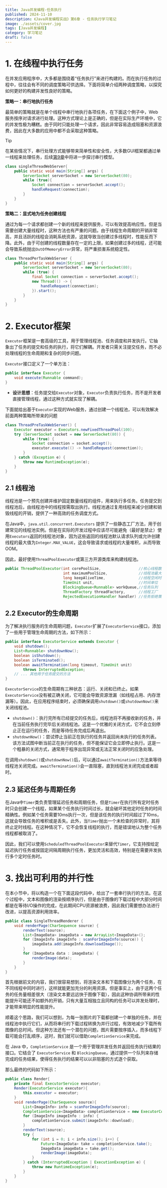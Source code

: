 ```yaml
---
title: Java并发编程-任务执行
published: 2024-11-10
description: 《Java并发编程实战》第6章 - 任务执行学习笔记
image: ./assets/cover.jpg
tags: [Java并发编程]
category: 学习笔记
draft: false
---
```


# 1. 在线程中执行任务

在并发应用程序中，大多都是围绕着“任务执行”来进行构建的。而在执行任务的过程中，往往会有不同的调度策略可供选择。下面将简单介绍两种调度策略，以探究如何更好的构建并发性良好的策略。

**策略一：串行地执行任务**

最简单的策略就是在单个线程中串行地执行各项任务，在下面这个例子中，Web服务按序对请求进行处理。这种方式理论上是正确的，但是在实际生产环境中，它的并发性极为糟糕。由于同时只能处理一个请求，因此非常容易造成阻塞和资源浪费，因此在大多数的应用中都不会采取这种策略。

> [!TIP]
>
> 在某些情况下，串行处理方式能够带来简单性和安全性，大多数GUI框架都通过单一线程来处理任务，后续[第9章](https://mj3622.github.io/posts/学习笔记/java并发编程/图形用户界面应用程序/)中将进一步探讨串行模型。

```java
class singleThreadWebServer{
    public static void main(String[] args) {
        ServerSocket serverSocket = new ServerSocket(80);
        while (true){
            Socket connection = serverSocket.accept();
            handleRequest(connection);
        }
    }
}
```

**策略二：显式地为任务创建线程**

通过为每一个请求都创建一个新的线程来提供服务，可以有效提高响应性。但是当需要创建大量线程时，这种方法也有严重的问题。由于线程生命周期的开销非常高，并且活跃的线程会消耗系统资源，这就导致当创建过多线程时，性能反而下降。此外，由于可创建的线程数量存在一定的上限，如果创建过多的线程，还可能会导致系统抛出`OutOfMemoryError`异常，将严重损害系统稳定性。

```java
class ThreadPerTaskWebServer {
    public static void main(String[] args) {
        ServerSocket serverSocket = new ServerSocket(80);
        while (true) {
            final Socket connection = serverSocket.accept();
            new Thread(() -> {
                handleRequest(connection);
            }).start();
        }
    }
}
```

# 2. Executor框架

`Executor`框架是一套高级的工具，用于管理线程池、任务调度和并发执行。它抽象出了任务的提交和任务的执行，将它们解耦。开发者只需关注提交任务，而不必处理线程的生命周期和复杂的同步问题。

`Executor`接口定义了一个单方法：

```java
public interface Executor {
    void execute(Runnable command);
}
```

- **设计思想**：任务提交给`Executor`对象，`Executor`负责执行任务，而不是开发者直接管理线程，通过这种方式就实现了解耦。

下面就给出基于`Executor`实现的Web服务，通过创建一个线程池，可以有效解决前面两种策略所带来的问题

```java
class ThreadPreTaskWebServer() {
    Executor executor = Executors.newFixedThreadPool(100);
    try (ServerSocket socket = new ServerSocket(80)) {
        while (true) {
            Socket connection = socket.accept();
            executor.execute(() -> handleRequest(connection));
        }
    } catch (Exception e) {
        throw new RuntimeException(e);
    }
}
```

## 2.1 线程池

线程池是一个预先创建并维护固定数量线程的组件，用来执行多任务。任务提交到线程池后，由线程池中的线程按需取出执行。线程池通过复用线程来减少创建和销毁线程的开销，提供了一种高效的任务调度方式。

在Java中，`java.util.concurrent.Executors` 提供了一些静态工厂方法，用于创建常见的线程池实例。但是在实际的开发过程中应该尽可能避免（最好是禁止）使用`Executors`返回的线程池对象，因为这些返回的线程池默认请求队列或允许创建线程的最大值为`Integer.MAX_VALUE`，这会导致请求或线程的大量堆积，从而导致OOM。

因此，最好使用`ThreadPoolExecutor`或第三方开源类库来构建线程池。

```java
public ThreadPoolExecutor(int corePoolSize,					//核心线程数
                          int maximumPoolSize,				//线程池最大线程数
                          long keepAliveTime,				//线程空闲时间
                          TimeUnit unit,					//时间单位
                          BlockingQueue<Runnable> workQueue,//任务队列
                          ThreadFactory threadFactory,		//线程工厂
                          RejectedExecutionHandler handler)	//任务拒绝策略
```



## 2.2 Executor的生命周期

为了解决执行服务的生命周期问题，`Executor`扩展了`ExecutorService`接口，添加了一些用于管理生命周期的方法，如下所示：

```java
public interface ExecutorService extends Executor {
    void shutdown();
    List<Runnable> shutdownNow();
    boolean isShutdown();
    boolean isTerminated();
    boolean awaitTermination(long timeout, TimeUnit unit)
        throws InterruptedException;
    // ... 其他用于任务提交的方法
}
```

`ExecutorService`的生命周期有三种状态：运行、关闭和已终止。如果`ExecutorService`没有被正确关闭，它可能会导致资源泄漏（如线程占用、内存泄漏等）。因此，在应用程序结束时，必须确保调用`shutdown()`或`shutdownNow()`来关闭线程池。

- `shutdown()`：执行完所有已经提交的任务后，线程池将不再接收新的任务，并在当前任务执行完毕后关闭线程池。这是一个优雅的关闭方式，它不会立刻停止正在运行的任务，而是等待任务完成后再退出。
- `shutdownNow()`：尝试停止当前正在执行的任务并返回尚未执行的任务列表。该方法试图中断当前正在执行的任务，但不能保证它会立即停止执行。这是一个粗暴的关闭方式，通常用于程序出现异常或无法正常关闭时的应急处理。

在调用`shutdown()`或`shutdownNow()`后，可以通过`awaitTermination()`方法来等待线程池关闭完成。`awaitTermination()`会一直阻塞，直到线程池关闭完成或者超时。

## 2.3 延迟任务与周期任务

在Java中`Timer`类负责管理延迟任务和周期任务，但是`Timer`在执行所有定时任务时只会创建一个线程，如果某个任务执行时间过长，就会破坏其他定时任务的时间精确性。例如某个任务需要10ms执行一次，但是该任务的执行时间超过了10ms，这就会导致任务的堆积或是丢失。此外，当`Timer`抛出一个未检查的异常时，其将终止定时线程。在这种情况下，它不会恢复线程的执行，而是错误地认为整个任务线程都被取消了。

因此，我们可以使用`ScheduledThreadPoolExecutor`来替代`Timer`，它支持按给定延迟执行任务或按固定间隔周期执行任务，更加灵活和高效，特别是在需要并发执行多个定时任务时。

# 3. 找出可利用的并行性

在本小节中，将以构造一个在下面这段代码中，给出了一套串行执行的方法。在这个过程中，文本和图像的渲染按顺序执行，但是由于图像的下载过程中大部分时间都是在等待I/O操作的完成，在此期间CPU资源被浪费，因此我们需要想办法进行改进，以提高资源利用效率。

```java
public class SingleThreadRenderer {
    void renderPage(CharSequence source) {
        renderText(source);
        List<ImageData> imageData = new ArrayList<ImageData>();
        for (ImageInfo imageInfo : scanForImageInfo(source)) {
            imageData.add(imageInfo.downloadImage());
        }
        for (ImageData data : imageData) {
            renderImage(data);
        }
    }
}
```

首先根据前文的内容，我们很容易想到，将渲染文本和下载图像分为两个任务，在不同线程中同时进行，这样就能更加充分的利用资源。但是事实上，由于这两个任务的任务量相差很大（渲染文本要远远快于图像下载），因此这种协调所带来的性能提升可能还不如额外的开销，只有大量互相独立且同构的任务可以并发处理时，才能带来明显的性能提升。

顺着这个思路，我们可以想到，为每一张图片的下载都创建一个单独的任务，并在线程池中执行它们，从而将串行的下载过程转换为并行过程，有效地减少下载所有图像的总时间。但这种方法还有一个潜在的问题，图片需要按序插入，而多线程下载可能会打乱顺序，这时，我们就可以借助`CompletionService`来完成。

在 Java 中，`CompletionService` 是一个用于管理并发任务并返回任务执行结果的接口。它结合了 `ExecutorService` 和 `BlockingQueue`，通过提供一个队列来存储完成的任务结果，使得任务执行的结果可以以非阻塞的方式逐个获取。

那么最终的代码如下所示：

```java
public class Render{
    private final ExecutorService executor;
    Render(ExecutorService executor){
        this.executor = executor;
    }
    void renderPage(CharSequence source){
        List<ImageInfo> info = scanForImageInfo(source);
        CompletionService<ImageData> completionService = new ExecutorCompletionService<ImageData>(executor);
        for (ImageInfo imageInfo : info) {
            completionService.submit(imageInfo::download);
        }
        renderText(source);
        try {
            for (int i = 0; i < info.size(); i++) {
                Future<ImageData> take = completionService.take();
                ImageData imageData = take.get();
                renderImage(imageData);
            }
        } catch (InterruptedException | ExecutionException e) {
            throw new RuntimeException(e);
        }
    }
}
```